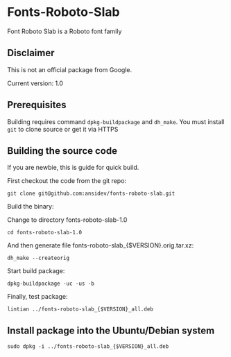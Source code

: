 # Fonts-Roboto-Slab

Font Roboto Slab is a Roboto font family

## Disclaimer

This is not an official package from Google.

Current version: 1.0

<!--
TODO: Add a getting started section for running from a pre-built binary.
-->

## Prerequisites

Building requires command `dpkg-buildpackage` and `dh_make`. You must install `git` to clone source or get it via HTTPS

## Building the source code

If you are newbie, this is guide for quick build.

First checkout the code from the git repo:

    git clone git@github.com:ansidev/fonts-roboto-slab.git

Build the binary:

Change to directory fonts-roboto-slab-1.0

    cd fonts-roboto-slab-1.0

And then generate file fonts-roboto-slab_{$VERSION}.orig.tar.xz:

    dh_make --createorig

Start build package:

    dpkg-buildpackage -uc -us -b

Finally, test package:

    lintian ../fonts-roboto-slab_{$VERSION}_all.deb

## Install package into the Ubuntu/Debian system

    sudo dpkg -i ../fonts-roboto-slab_{$VERSION}_all.deb
